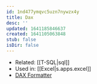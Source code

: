 ```yaml
---
id: 1nd477ymqvc5uzn7nywzx4y
title: Dax
desc: ''
updated: 1641185846637
created: 1641105063848
stub: false
isDir: false
---
```



- Related: [[T-SQL|sql]]
- Used in: [[Excel|s.apps.excel]]
- [DAX Formatter](https://www.daxformatter.com/)
